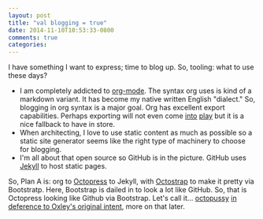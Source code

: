 ```yaml
---
layout: post
title: "val blogging = true"
date: 2014-11-10T10:53:33-0800
comments: true
categories: 
---
```

I have something I want to express; time to blog up. So, tooling: what to use these days?

- I am completely addicted to [org-mode](http://orgmode.org/). The syntax org uses is kind of a markdown variant. It has become my native written English "dialect." So, blogging in org syntax is a major goal. Org has excellent export capabilities. Perhaps exporting will not even come [into](http://orgmode.org/worg/org-tutorials/org-ruby.html) [play](https://gist.github.com/abhiyerra/7377603) but it is a nice fallback to have in store. 
- When architecting, I love to use static content as much as possible so a static site generator seems like the right type of machinery to choose for blogging.
- I'm all about that open source so GitHub is in the picture. GitHub uses [Jekyll](http://jekyllrb.com/) to host static pages.

So, Plan A is: org to [Octopress](http://octopress.org/) to Jekyll, with [Octostrap](http://kaworu.github.io/octostrap3/) to make it pretty via Bootstratp. Here, Bootstrap is dailed in to look a lot like GitHub. So, that is Octopress looking like Github via Bootstrap. Let's call it... [octopussy](https://github.com/JohnTigue/octopussy) [in deference to Oxley's original intent](http://pando.com/2013/07/08/original-github-octocat-designer-simon-oxley-on-his-famous-creation-i-dont-remember-drawing-it/), more on that later.
